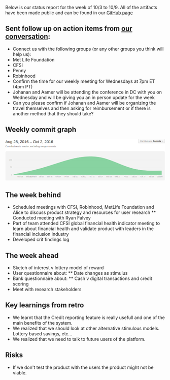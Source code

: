 Below is our status report for the week of 10/3 to 10/9. All of the artifacts have been made public and can be found in our [GitHub page](https://github.com/Cash-Economy/BMGF)

## Sent follow up on action items from [our conversation](https://github.com/Cash-Economy/BMGF/blob/master/research/External%20meeting%20log.md):

* Connect us with the following groups (or any other groups you think will help us):
 * Met Life Foundation
 * CFSI
 * Penny
 * Robinhood
* Confirm the time for our weekly meeting for Wednesdays at 7pm ET (4pm PT)
* Johanan and Aamer will be attending the conference in DC with you on Wednesday and will be giving you an in person update for the week
* Can you please confirm if Johanan and Aamer will be organizing the travel themselves and then asking for reimbursement or if there is another method that they should take?

## Weekly commit graph

![Commit graph 2](https://github.com/Cash-Economy/BMGF/blob/master/Artifacts/misc/Weekly%20commit.png)


## The week behind

* Scheduled meetings with CFSI, Robinhood, MetLife Foundation and Alice to discuss product strategy and resources for user research
  ** Conducted meeting with Ryan Falvey 
* Part of team attended CFSI global financial health indicator meeting to learn about financial health and validate product with leaders in the financial inclusion industry
* Developed crit findings log

## The week ahead

* Sketch of interest v lottery model of reward
* User questionnaire about:
 ** Date changes as stimulus
* Bank questionnaire about:
 ** Cash v digital transactions and credit scoring
* Meet with research stakeholders

## Key learnings from retro

* We learnt that the Credit reporting feature is really usefull and one of the main benefits of the system.
* We realized that we should look at other alternative stimulous models. Lottery based savings, etc...
* We realized that we need to talk to future users of the platform.

## Risks

* If we don't test the product with the users the product might not be viable.
